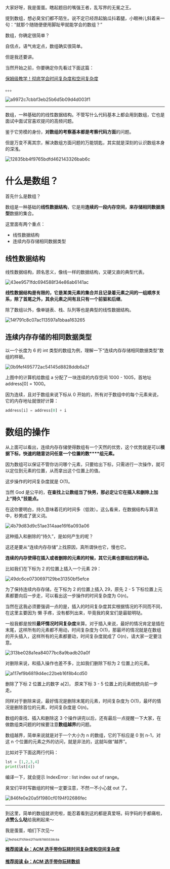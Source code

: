 大家好呀，我是蛋蛋。瞎起题目的嘴强王者，乱写界的无冕之王。

提到数组，想必臭宝们都不陌生。说不定已经昂起脑瓜抖着腿，小眼神儿斜着来一句：“就那个随随便便用脚趾甲就能学会的数组？”

数组，你确定很简单？

自信点，语气肯定点，数组确实很简单。

但是我还要讲。

当然开始之前，你要确定你先看过下面这篇：

[保姆级教学！彻底学会时间复杂度和空间复杂度](http://mp.weixin.qq.com/s?__biz=MzI0NjAxMDU5NA==&mid=2475918746&idx=1&sn=3fe42234a1f07fb084d11fe06fb24893&chksm=ff22e217c8556b019b9052f9d4805174385ba4c8c099216fa226dbd1b033a9a49782579e4b75&scene=21#wechat_redirect)

。。。

![a9972c7cbbf3eb25b6d5b09d4d003f1](https://gitee.com/codegoudan/codegoudanIMG/raw/master/202112/20211216_230154472_0.jpg)



---

数组，一种基础的的线性数据结构。不管写什么代码基本上都会用到数组，它也是面试中面试官喜欢提问的高频问题。

鉴于它劳模的身份，**对数组的考察基本都是考察代码方面**的问题。

但是万变不离其宗，解决数组方面问题的万能钥匙，其实就是深刻的认识数组本身的深浅。

![12835bb4f9765bdfd462143326bab6c](https://gitee.com/codegoudan/codegoudanIMG/raw/master/202112/20211216_230223239_0.jpg)



# 什么是数组？

首先什么是数组？

数组是一种基础的**线性数据结构**，它是用**连续的一段内存空间，来存储相同数据类型**数据的集合。

这里面有两个重点：

- 线性数据结构
- 连续内存存储相同数据类型



## 线性数据结构

线性数据结构，顾名思义，像线一样的数据结构，又硬又直的典型代表。

![43ee9571fdc694588f34e86ab6141ac](https://gitee.com/codegoudan/codegoudanIMG/raw/master/202112/20211216_230315310_0.jpg)

**线性数据结构是有限的，它是某类元素的集合并且记录着元素之间的一组顺序关系，除了首尾之外，其余元素之间有且只有一个前驱和后继**。

除了数组以外，像单链表、栈、队列等也是典型的线性数据结构。

![14f791c8c07ac113597a1bbaa163265](https://gitee.com/codegoudan/codegoudanIMG/raw/master/202112/20211216_230335056_0.jpg)



## 连续内存存储的相同数据类型

以一个长度为 6 的 int 类型的数组为例，理解一下“连续内存存储相同数据类型”数组的样砸。

![0b9fef495772ac54145d8828ddb6a2f](https://gitee.com/codegoudan/codegoudanIMG/raw/master/202112/20211216_230522137_0.jpg)

上图中的计算机给数组 a 分配了一块连续的内存空间 1000 - 1005，首地址 address[0] = 1000。

因为连续，且对于数组来说下标从 0 开始的，所有对于数组中的每个元素来说，它的内存地址就很好计算：

```Python
address[i] = address[0] + i 
```



# 数组的操作

从上面可以看出，连续内存存储使得数组有一个天然的优势，这个优势就是可以**根据下标，快速的随意访问任意一个位置的数****组元素。**

因为数组可以保证不管你访问哪个元素，只要给出下标，只需进行一次操作，就可以定位到元素的位置，从而拿出这个位置上的值。

这步操作的时间复杂度就是 O(1)。

当然 God 是公平的，**在查找上让数组当了快男，那必定让它在插入和删除上加上“持久”技能点。**

在这你要明白，持久意味着花的时间多（低效）。这么看来，在数据结构与算法中，秒男成了褒义词。

![4b79d83d9c51ae314aae16f6a093a06](https://gitee.com/codegoudan/codegoudanIMG/raw/master/202112/20211216_230626637_0.jpg)

这种插入和删除的“持久”，是如何产生的呢？

这还是要从“连续内存存储”上找原因，真所谓快也它，慢也它。

**连续的内存使得在插入或者删除的元素的时候，其它元素也要相应的移动。**

比如我们在下标为 2 的位置上插入一个元素 29：

![49dc6ce0730697129be31350bf5efce](https://gitee.com/codegoudan/codegoudanIMG/raw/master/202112/20211216_230703471_0.jpg)


为了保持连续内存存储，在下标为 2 的位置上插入 29，原先 2 - 5 下标位置上元素都要向后一步走，可以看出这一步操作的时间复杂度为 O(n)。

当然在这我必须要强调一点的是，插入的时间复杂度其实根据情况的不同而不同，在这里主要因为 懒 手疼，没有都列出来，毕竟我的臭宝们是最聪明哒。

一般我都是按照**最坏情况时间复杂度**来算。对于插入来说，最好的情况肯定是插在末尾，这样所有的元素都不用动，时间复杂度为 O(1)，那最坏的情况就是在数组的开头插入，这样所有的元素都要动，时间复杂度就成了 O(n)，请大家一定要注意。

![313be028a1ea84077bc8a9badb20a0f](https://gitee.com/codegoudan/codegoudanIMG/raw/master/202112/20211216_230740642_0.jpg)

对删除来说，和插入操作也差不多，比如我们删除下标为 2 位置上的元素。

![a117ef9b6819d4ec22beb16f8b4cd50](https://gitee.com/codegoudan/codegoudanIMG/raw/master/202112/20211216_230756121_0.jpg)

删除了下标 2 位置上的数字 a[2]， 原来下标 3 - 5 位置上的元素统统向前一步走。

同样对于删除来说，最好情况是删除末尾的元素，时间复杂度为 O(1)，最坏的情况是删除首位的元素，时间复杂度是 O(n)。

数组的查找、插入和删除这 3 个操作讲完以后，还有最后一点提醒一下大家，在做数组类问题的时候要注意**数组越界**的问题。

数组越界，简单来说就是对于一个大小为 n 的数组，它的下标应是 0 到 n-1，对这 n 个位置的元素之外的访问，就是非法的，这就叫做“越界”。

比如对于下面这两行代码：

```Python
lst = [1,2,3,4]
print(lst[4])
```

编译一下，就会提示 IndexError : list index out of range。

臭宝们平时写数组的时候一定要注意，不然一不小心就 out 了。

![846fe0e20a5f1980cf0194f02686fec](https://gitee.com/codegoudan/codegoudanIMG/raw/master/202112/20211216_230851801_0.jpg)



---

到这里，简单的数组就讲完啦，能忍着看到这的都是真爱呀。码字码的手都痛啦，**点赞么么哒**给我刷起来～

我是蛋蛋，咱们下次见～

<img src="https://gitee.com/codegoudan/codegoudanIMG/raw/master/202112/20211216_230929248_0.jpg" alt="fed1d42f10f4e42f74a187885538c6a" style="zoom:67%;" />



[**推荐阅读 👍：ACM 选手带你玩转时间复杂度和空间复杂度**](https://mp.weixin.qq.com/s?__biz=MzI0NjAxMDU5NA==&mid=2475918746&idx=1&sn=3fe42234a1f07fb084d11fe06fb24893&chksm=ff22e217c8556b019b9052f9d4805174385ba4c8c099216fa226dbd1b033a9a49782579e4b75&scene=21#wechat_redirect)

[**推荐阅读 👍：ACM 选手带你玩转数组**](https://mp.weixin.qq.com/s?__biz=MzI0NjAxMDU5NA==&mid=2475918890&idx=1&sn=b5dbd85bbe358d7b1668e2d9c27e2122&chksm=ff22e1a7c85568b122279e836dec029dcc9b6a8049cf84c659ccff6f69eb29e6187912b1de66&token=2003688948&lang=zh_CN#rd)